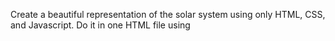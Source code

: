 Create a beautiful representation of the solar system using only HTML, CSS, and
Javascript. Do it in one HTML file using <script> and <style> tags. No React.
Include all known planetary bodies, moons, and anything else that we know about
the solar system.  Make the planetary bodies move in their orbits. Make it so 
that the viewer can zoom in and out, as well as speed up or slow down or pause 
the movement of the planets. Clicking on or hovering over a planetary body
should show the viewer information about that body, such as its name, size,
rotation, what it orbits and how fast its orbit is, and when it was discovered 
and by whom.
